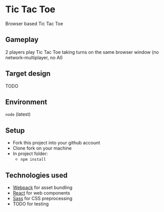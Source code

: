 Tic Tac Toe
===========

Browser based Tic Tac Toe


Gameplay
--------

2 players play Tic Tac Toe taking turns on the same browser window (no network-multiplayer, no AI)


Target design
-------------

TODO

Environment
-----------

`node` (latest)


Setup
-----

* Fork this project into your github account
* Clone fork on your machine
* In project folder:
  * `npm install`


Technologies used
-----------------

* [Webpack](https://github.com/webpack/webpack) for asset bundling
* [React](https://facebook.github.io/react/) for web components
* [Sass](http://sass-lang.com/) for CSS preprocessing
* TODO for testing
